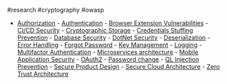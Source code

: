 #research #cryptography #owasp
- [Authorization](https://cheatsheetseries.owasp.org/cheatsheets/Authorization_Cheat_Sheet.html "https://cheatsheetseries.owasp.org/cheatsheets/Authorization_Cheat_Sheet.html") - [Authentication](https://cheatsheetseries.owasp.org/cheatsheets/Authentication_Cheat_Sheet.html "https://cheatsheetseries.owasp.org/cheatsheets/Authentication_Cheat_Sheet.html") - [Browser Extension Vulnerabilities](https://cheatsheetseries.owasp.org/cheatsheets/Browser_Extension_Vulnerabilities_Cheat_Sheet.html "https://cheatsheetseries.owasp.org/cheatsheets/Browser_Extension_Vulnerabilities_Cheat_Sheet.html") - [CI/CD Security](https://cheatsheetseries.owasp.org/cheatsheets/CI_CD_Security_Cheat_Sheet.html "https://cheatsheetseries.owasp.org/cheatsheets/CI_CD_Security_Cheat_Sheet.html") - [Cryptographic Storage](https://cheatsheetseries.owasp.org/cheatsheets/Cryptographic_Storage_Cheat_Sheet.html "https://cheatsheetseries.owasp.org/cheatsheets/Cryptographic_Storage_Cheat_Sheet.html") - [Credentials Stuffing Prevention](https://cheatsheetseries.owasp.org/cheatsheets/Credential_Stuffing_Prevention_Cheat_Sheet.html "https://cheatsheetseries.owasp.org/cheatsheets/Credential_Stuffing_Prevention_Cheat_Sheet.html") - [Database Security](https://cheatsheetseries.owasp.org/cheatsheets/Database_Security_Cheat_Sheet.html "https://cheatsheetseries.owasp.org/cheatsheets/Database_Security_Cheat_Sheet.html") - [DotNet Security](https://cheatsheetseries.owasp.org/cheatsheets/DotNet_Security_Cheat_Sheet.html "https://cheatsheetseries.owasp.org/cheatsheets/DotNet_Security_Cheat_Sheet.html") - [Deserialization](https://cheatsheetseries.owasp.org/cheatsheets/Deserialization_Cheat_Sheet.html "https://cheatsheetseries.owasp.org/cheatsheets/Deserialization_Cheat_Sheet.html") - [Error Handling](https://cheatsheetseries.owasp.org/cheatsheets/Error_Handling_Cheat_Sheet.html "https://cheatsheetseries.owasp.org/cheatsheets/Error_Handling_Cheat_Sheet.html") - [Forgot Password](https://cheatsheetseries.owasp.org/cheatsheets/Forgot_Password_Cheat_Sheet.html "https://cheatsheetseries.owasp.org/cheatsheets/Forgot_Password_Cheat_Sheet.html") - [Key Management](https://cheatsheetseries.owasp.org/cheatsheets/Key_Management_Cheat_Sheet.html "https://cheatsheetseries.owasp.org/cheatsheets/Key_Management_Cheat_Sheet.html") - [Logging](https://cheatsheetseries.owasp.org/cheatsheets/Logging_Cheat_Sheet.html "https://cheatsheetseries.owasp.org/cheatsheets/Logging_Cheat_Sheet.html") - [Multifactor Authentication](https://cheatsheetseries.owasp.org/cheatsheets/Multifactor_Authentication_Cheat_Sheet.html "https://cheatsheetseries.owasp.org/cheatsheets/Multifactor_Authentication_Cheat_Sheet.html") - [Microservices architecture](https://cheatsheetseries.owasp.org/cheatsheets/Microservices_Security_Cheat_Sheet.html "https://cheatsheetseries.owasp.org/cheatsheets/Microservices_Security_Cheat_Sheet.html") - [Mobile Application Security](https://cheatsheetseries.owasp.org/cheatsheets/Mobile_Application_Security_Cheat_Sheet.html "https://cheatsheetseries.owasp.org/cheatsheets/Mobile_Application_Security_Cheat_Sheet.html") - [OAuth2](https://cheatsheetseries.owasp.org/cheatsheets/OAuth2_Cheat_Sheet.html "https://cheatsheetseries.owasp.org/cheatsheets/OAuth2_Cheat_Sheet.html") - [Password change](https://cheatsheetseries.owasp.org/cheatsheets/Password_Storage_Cheat_Sheet.html "https://cheatsheetseries.owasp.org/cheatsheets/Password_Storage_Cheat_Sheet.html") - [QL Injection Prevention](https://cheatsheetseries.owasp.org/cheatsheets/SQL_Injection_Prevention_Cheat_Sheet.html "https://cheatsheetseries.owasp.org/cheatsheets/SQL_Injection_Prevention_Cheat_Sheet.html") - [Secure Product Design](https://cheatsheetseries.owasp.org/cheatsheets/Secure_Product_Design_Cheat_Sheet.html#3-the-principle-of-zero-trust "https://cheatsheetseries.owasp.org/cheatsheets/Secure_Product_Design_Cheat_Sheet.html#3-the-principle-of-zero-trust") - [Secure Cloud Architecture](https://cheatsheetseries.owasp.org/cheatsheets/Secure_Cloud_Architecture_Cheat_Sheet.html "https://cheatsheetseries.owasp.org/cheatsheets/Secure_Cloud_Architecture_Cheat_Sheet.html") - [Zero Trust Architecture](https://cheatsheetseries.owasp.org/cheatsheets/Zero_Trust_Architecture_Cheat_Sheet.html "https://cheatsheetseries.owasp.org/cheatsheets/Zero_Trust_Architecture_Cheat_Sheet.html")